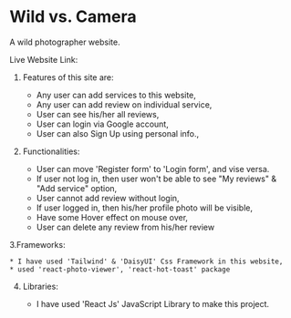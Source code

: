 # Wild vs. Camera #
A wild photographer website.

Live Website Link: 

1. Features of this site are: 

    * Any user can add services to this website,
    * Any user can add review on individual service,
    * User can see his/her all reviews,
    * User can login via Google account,
    * User can also Sign Up using personal info.,

2. Functionalities:

    * User can move 'Register form' to 'Login form', and vise versa.
    * If user not log in, then user won't be able to see "My reviews" & "Add service" option,
    * User cannot add review without login,
    * If user logged in, then his/her profile photo will be visible,
    * Have some Hover effect on mouse over,
    * User can delete any review from his/her review

3.Frameworks:

    * I have used 'Tailwind' & 'DaisyUI' Css Framework in this website,
    * used 'react-photo-viewer', 'react-hot-toast' package

4. Libraries:

    * I have used 'React Js' JavaScript Library to make this project.